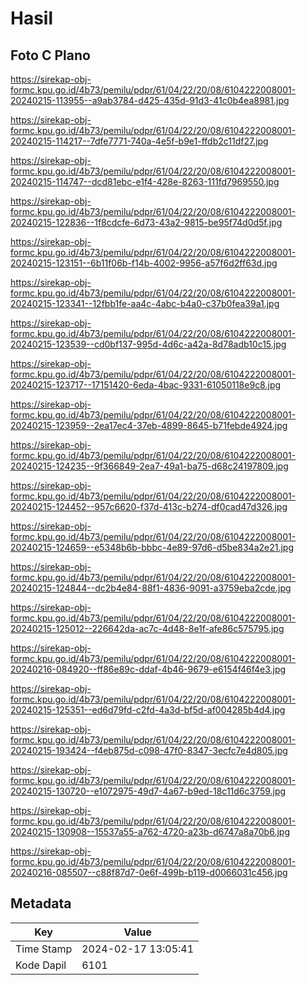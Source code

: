 # Hasil

## Foto C Plano

https://sirekap-obj-formc.kpu.go.id/4b73/pemilu/pdpr/61/04/22/20/08/6104222008001-20240215-113955--a9ab3784-d425-435d-91d3-41c0b4ea8981.jpg

https://sirekap-obj-formc.kpu.go.id/4b73/pemilu/pdpr/61/04/22/20/08/6104222008001-20240215-114217--7dfe7771-740a-4e5f-b9e1-ffdb2c11df27.jpg

https://sirekap-obj-formc.kpu.go.id/4b73/pemilu/pdpr/61/04/22/20/08/6104222008001-20240215-114747--dcd81ebc-e1f4-428e-8263-111fd7969550.jpg

https://sirekap-obj-formc.kpu.go.id/4b73/pemilu/pdpr/61/04/22/20/08/6104222008001-20240215-122836--1f8cdcfe-6d73-43a2-9815-be95f74d0d5f.jpg

https://sirekap-obj-formc.kpu.go.id/4b73/pemilu/pdpr/61/04/22/20/08/6104222008001-20240215-123151--6b11f06b-f14b-4002-9956-a57f6d2ff63d.jpg

https://sirekap-obj-formc.kpu.go.id/4b73/pemilu/pdpr/61/04/22/20/08/6104222008001-20240215-123341--12fbb1fe-aa4c-4abc-b4a0-c37b0fea39a1.jpg

https://sirekap-obj-formc.kpu.go.id/4b73/pemilu/pdpr/61/04/22/20/08/6104222008001-20240215-123539--cd0bf137-995d-4d6c-a42a-8d78adb10c15.jpg

https://sirekap-obj-formc.kpu.go.id/4b73/pemilu/pdpr/61/04/22/20/08/6104222008001-20240215-123717--17151420-6eda-4bac-9331-61050118e9c8.jpg

https://sirekap-obj-formc.kpu.go.id/4b73/pemilu/pdpr/61/04/22/20/08/6104222008001-20240215-123959--2ea17ec4-37eb-4899-8645-b71febde4924.jpg

https://sirekap-obj-formc.kpu.go.id/4b73/pemilu/pdpr/61/04/22/20/08/6104222008001-20240215-124235--9f366849-2ea7-49a1-ba75-d68c24197809.jpg

https://sirekap-obj-formc.kpu.go.id/4b73/pemilu/pdpr/61/04/22/20/08/6104222008001-20240215-124452--957c6620-f37d-413c-b274-df0cad47d326.jpg

https://sirekap-obj-formc.kpu.go.id/4b73/pemilu/pdpr/61/04/22/20/08/6104222008001-20240215-124659--e5348b6b-bbbc-4e89-97d6-d5be834a2e21.jpg

https://sirekap-obj-formc.kpu.go.id/4b73/pemilu/pdpr/61/04/22/20/08/6104222008001-20240215-124844--dc2b4e84-88f1-4836-9091-a3759eba2cde.jpg

https://sirekap-obj-formc.kpu.go.id/4b73/pemilu/pdpr/61/04/22/20/08/6104222008001-20240215-125012--226642da-ac7c-4d48-8e1f-afe86c575795.jpg

https://sirekap-obj-formc.kpu.go.id/4b73/pemilu/pdpr/61/04/22/20/08/6104222008001-20240216-084920--ff86e89c-ddaf-4b46-9679-e6154f46f4e3.jpg

https://sirekap-obj-formc.kpu.go.id/4b73/pemilu/pdpr/61/04/22/20/08/6104222008001-20240215-125351--ed6d79fd-c2fd-4a3d-bf5d-af004285b4d4.jpg

https://sirekap-obj-formc.kpu.go.id/4b73/pemilu/pdpr/61/04/22/20/08/6104222008001-20240215-193424--f4eb875d-c098-47f0-8347-3ecfc7e4d805.jpg

https://sirekap-obj-formc.kpu.go.id/4b73/pemilu/pdpr/61/04/22/20/08/6104222008001-20240215-130720--e1072975-49d7-4a67-b9ed-18c11d6c3759.jpg

https://sirekap-obj-formc.kpu.go.id/4b73/pemilu/pdpr/61/04/22/20/08/6104222008001-20240215-130908--15537a55-a762-4720-a23b-d6747a8a70b6.jpg

https://sirekap-obj-formc.kpu.go.id/4b73/pemilu/pdpr/61/04/22/20/08/6104222008001-20240216-085507--c88f87d7-0e6f-499b-b119-d0066031c456.jpg


## Metadata

| Key        | Value               |
| ---------- | ------------------- |
| Time Stamp | 2024-02-17 13:05:41 |
| Kode Dapil | 6101                |



